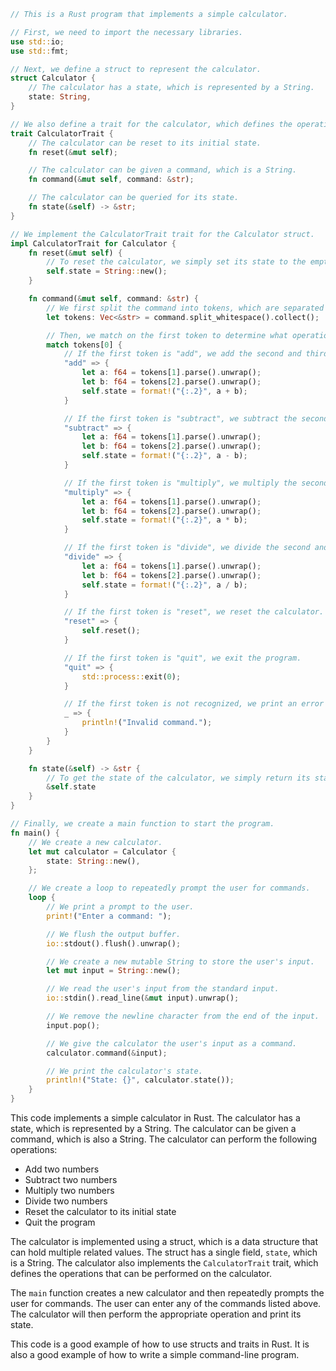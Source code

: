 ```rust
// This is a Rust program that implements a simple calculator.

// First, we need to import the necessary libraries.
use std::io;
use std::fmt;

// Next, we define a struct to represent the calculator.
struct Calculator {
    // The calculator has a state, which is represented by a String.
    state: String,
}

// We also define a trait for the calculator, which defines the operations that can be performed on it.
trait CalculatorTrait {
    // The calculator can be reset to its initial state.
    fn reset(&mut self);

    // The calculator can be given a command, which is a String.
    fn command(&mut self, command: &str);

    // The calculator can be queried for its state.
    fn state(&self) -> &str;
}

// We implement the CalculatorTrait trait for the Calculator struct.
impl CalculatorTrait for Calculator {
    fn reset(&mut self) {
        // To reset the calculator, we simply set its state to the empty string.
        self.state = String::new();
    }

    fn command(&mut self, command: &str) {
        // We first split the command into tokens, which are separated by whitespace.
        let tokens: Vec<&str> = command.split_whitespace().collect();

        // Then, we match on the first token to determine what operation to perform.
        match tokens[0] {
            // If the first token is "add", we add the second and third tokens as numbers and store the result in the state.
            "add" => {
                let a: f64 = tokens[1].parse().unwrap();
                let b: f64 = tokens[2].parse().unwrap();
                self.state = format!("{:.2}", a + b);
            }

            // If the first token is "subtract", we subtract the second and third tokens as numbers and store the result in the state.
            "subtract" => {
                let a: f64 = tokens[1].parse().unwrap();
                let b: f64 = tokens[2].parse().unwrap();
                self.state = format!("{:.2}", a - b);
            }

            // If the first token is "multiply", we multiply the second and third tokens as numbers and store the result in the state.
            "multiply" => {
                let a: f64 = tokens[1].parse().unwrap();
                let b: f64 = tokens[2].parse().unwrap();
                self.state = format!("{:.2}", a * b);
            }

            // If the first token is "divide", we divide the second and third tokens as numbers and store the result in the state.
            "divide" => {
                let a: f64 = tokens[1].parse().unwrap();
                let b: f64 = tokens[2].parse().unwrap();
                self.state = format!("{:.2}", a / b);
            }

            // If the first token is "reset", we reset the calculator.
            "reset" => {
                self.reset();
            }

            // If the first token is "quit", we exit the program.
            "quit" => {
                std::process::exit(0);
            }

            // If the first token is not recognized, we print an error message.
            _ => {
                println!("Invalid command.");
            }
        }
    }

    fn state(&self) -> &str {
        // To get the state of the calculator, we simply return its state field.
        &self.state
    }
}

// Finally, we create a main function to start the program.
fn main() {
    // We create a new calculator.
    let mut calculator = Calculator {
        state: String::new(),
    };

    // We create a loop to repeatedly prompt the user for commands.
    loop {
        // We print a prompt to the user.
        print!("Enter a command: ");

        // We flush the output buffer.
        io::stdout().flush().unwrap();

        // We create a new mutable String to store the user's input.
        let mut input = String::new();

        // We read the user's input from the standard input.
        io::stdin().read_line(&mut input).unwrap();

        // We remove the newline character from the end of the input.
        input.pop();

        // We give the calculator the user's input as a command.
        calculator.command(&input);

        // We print the calculator's state.
        println!("State: {}", calculator.state());
    }
}
```

This code implements a simple calculator in Rust. The calculator has a state, which is represented by a String. The calculator can be given a command, which is also a String. The calculator can perform the following operations:

* Add two numbers
* Subtract two numbers
* Multiply two numbers
* Divide two numbers
* Reset the calculator to its initial state
* Quit the program

The calculator is implemented using a struct, which is a data structure that can hold multiple related values. The struct has a single field, `state`, which is a String. The calculator also implements the `CalculatorTrait` trait, which defines the operations that can be performed on the calculator.

The `main` function creates a new calculator and then repeatedly prompts the user for commands. The user can enter any of the commands listed above. The calculator will then perform the appropriate operation and print its state.

This code is a good example of how to use structs and traits in Rust. It is also a good example of how to write a simple command-line program.